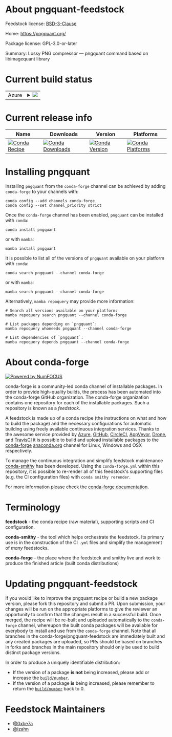 About pngquant-feedstock
========================

Feedstock license: [BSD-3-Clause](https://github.com/conda-forge/pngquant-feedstock/blob/main/LICENSE.txt)

Home: https://pngquant.org/

Package license: GPL-3.0-or-later

Summary: Lossy PNG compressor — pngquant command based on libimagequant library

Current build status
====================


<table>
    
  <tr>
    <td>Azure</td>
    <td>
      <details>
        <summary>
          <a href="https://dev.azure.com/conda-forge/feedstock-builds/_build/latest?definitionId=12013&branchName=main">
            <img src="https://dev.azure.com/conda-forge/feedstock-builds/_apis/build/status/pngquant-feedstock?branchName=main">
          </a>
        </summary>
        <table>
          <thead><tr><th>Variant</th><th>Status</th></tr></thead>
          <tbody><tr>
              <td>linux_64</td>
              <td>
                <a href="https://dev.azure.com/conda-forge/feedstock-builds/_build/latest?definitionId=12013&branchName=main">
                  <img src="https://dev.azure.com/conda-forge/feedstock-builds/_apis/build/status/pngquant-feedstock?branchName=main&jobName=linux&configuration=linux%20linux_64_" alt="variant">
                </a>
              </td>
            </tr><tr>
              <td>osx_64</td>
              <td>
                <a href="https://dev.azure.com/conda-forge/feedstock-builds/_build/latest?definitionId=12013&branchName=main">
                  <img src="https://dev.azure.com/conda-forge/feedstock-builds/_apis/build/status/pngquant-feedstock?branchName=main&jobName=osx&configuration=osx%20osx_64_" alt="variant">
                </a>
              </td>
            </tr><tr>
              <td>osx_arm64</td>
              <td>
                <a href="https://dev.azure.com/conda-forge/feedstock-builds/_build/latest?definitionId=12013&branchName=main">
                  <img src="https://dev.azure.com/conda-forge/feedstock-builds/_apis/build/status/pngquant-feedstock?branchName=main&jobName=osx&configuration=osx%20osx_arm64_" alt="variant">
                </a>
              </td>
            </tr><tr>
              <td>win_64</td>
              <td>
                <a href="https://dev.azure.com/conda-forge/feedstock-builds/_build/latest?definitionId=12013&branchName=main">
                  <img src="https://dev.azure.com/conda-forge/feedstock-builds/_apis/build/status/pngquant-feedstock?branchName=main&jobName=win&configuration=win%20win_64_" alt="variant">
                </a>
              </td>
            </tr>
          </tbody>
        </table>
      </details>
    </td>
  </tr>
</table>

Current release info
====================

| Name | Downloads | Version | Platforms |
| --- | --- | --- | --- |
| [![Conda Recipe](https://img.shields.io/badge/recipe-pngquant-green.svg)](https://anaconda.org/conda-forge/pngquant) | [![Conda Downloads](https://img.shields.io/conda/dn/conda-forge/pngquant.svg)](https://anaconda.org/conda-forge/pngquant) | [![Conda Version](https://img.shields.io/conda/vn/conda-forge/pngquant.svg)](https://anaconda.org/conda-forge/pngquant) | [![Conda Platforms](https://img.shields.io/conda/pn/conda-forge/pngquant.svg)](https://anaconda.org/conda-forge/pngquant) |

Installing pngquant
===================

Installing `pngquant` from the `conda-forge` channel can be achieved by adding `conda-forge` to your channels with:

```
conda config --add channels conda-forge
conda config --set channel_priority strict
```

Once the `conda-forge` channel has been enabled, `pngquant` can be installed with `conda`:

```
conda install pngquant
```

or with `mamba`:

```
mamba install pngquant
```

It is possible to list all of the versions of `pngquant` available on your platform with `conda`:

```
conda search pngquant --channel conda-forge
```

or with `mamba`:

```
mamba search pngquant --channel conda-forge
```

Alternatively, `mamba repoquery` may provide more information:

```
# Search all versions available on your platform:
mamba repoquery search pngquant --channel conda-forge

# List packages depending on `pngquant`:
mamba repoquery whoneeds pngquant --channel conda-forge

# List dependencies of `pngquant`:
mamba repoquery depends pngquant --channel conda-forge
```


About conda-forge
=================

[![Powered by
NumFOCUS](https://img.shields.io/badge/powered%20by-NumFOCUS-orange.svg?style=flat&colorA=E1523D&colorB=007D8A)](https://numfocus.org)

conda-forge is a community-led conda channel of installable packages.
In order to provide high-quality builds, the process has been automated into the
conda-forge GitHub organization. The conda-forge organization contains one repository
for each of the installable packages. Such a repository is known as a *feedstock*.

A feedstock is made up of a conda recipe (the instructions on what and how to build
the package) and the necessary configurations for automatic building using freely
available continuous integration services. Thanks to the awesome service provided by
[Azure](https://azure.microsoft.com/en-us/services/devops/), [GitHub](https://github.com/),
[CircleCI](https://circleci.com/), [AppVeyor](https://www.appveyor.com/),
[Drone](https://cloud.drone.io/welcome), and [TravisCI](https://travis-ci.com/)
it is possible to build and upload installable packages to the
[conda-forge](https://anaconda.org/conda-forge) [anaconda.org](https://anaconda.org/)
channel for Linux, Windows and OSX respectively.

To manage the continuous integration and simplify feedstock maintenance
[conda-smithy](https://github.com/conda-forge/conda-smithy) has been developed.
Using the ``conda-forge.yml`` within this repository, it is possible to re-render all of
this feedstock's supporting files (e.g. the CI configuration files) with ``conda smithy rerender``.

For more information please check the [conda-forge documentation](https://conda-forge.org/docs/).

Terminology
===========

**feedstock** - the conda recipe (raw material), supporting scripts and CI configuration.

**conda-smithy** - the tool which helps orchestrate the feedstock.
                   Its primary use is in the construction of the CI ``.yml`` files
                   and simplify the management of *many* feedstocks.

**conda-forge** - the place where the feedstock and smithy live and work to
                  produce the finished article (built conda distributions)


Updating pngquant-feedstock
===========================

If you would like to improve the pngquant recipe or build a new
package version, please fork this repository and submit a PR. Upon submission,
your changes will be run on the appropriate platforms to give the reviewer an
opportunity to confirm that the changes result in a successful build. Once
merged, the recipe will be re-built and uploaded automatically to the
`conda-forge` channel, whereupon the built conda packages will be available for
everybody to install and use from the `conda-forge` channel.
Note that all branches in the conda-forge/pngquant-feedstock are
immediately built and any created packages are uploaded, so PRs should be based
on branches in forks and branches in the main repository should only be used to
build distinct package versions.

In order to produce a uniquely identifiable distribution:
 * If the version of a package **is not** being increased, please add or increase
   the [``build/number``](https://docs.conda.io/projects/conda-build/en/latest/resources/define-metadata.html#build-number-and-string).
 * If the version of a package **is** being increased, please remember to return
   the [``build/number``](https://docs.conda.io/projects/conda-build/en/latest/resources/define-metadata.html#build-number-and-string)
   back to 0.

Feedstock Maintainers
=====================

* [@0xbe7a](https://github.com/0xbe7a/)
* [@izahn](https://github.com/izahn/)


